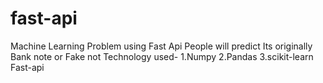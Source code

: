 # fast-api 
Machine Learning Problem using Fast Api
People will predict Its originally Bank note or Fake not
Technology used-
1.Numpy
2.Pandas
3.scikit-learn
Fast-api

